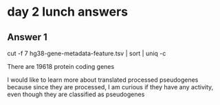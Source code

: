 # day 2 lunch answers

## Answer 1

 cut -f 7 hg38-gene-metadata-feature.tsv | sort | uniq -c

 There are 19618 protein coding genes

 I would like to learn more about translated processed pseudogenes because since they are processed, I am curious if they have any activity, even though they are classified as pseudogenes

 


